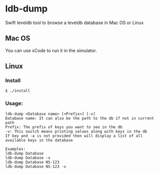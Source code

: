 # ldb-dump
Swift leveldb tool to browse a leveldb database in Mac OS or Linux

## Mac OS

You can use xCode to run it in the simulator.

## Linux
### Install

    $ ./install

### Usage:

    ldb-dump <Database name> [<Prefix>] [-v]
    Database name: It can also be the path to the db if not in current path    
    Prefix: The prefix of keys you want to see in the db    
    -v: This switch means printing values along with keys in the db    
    If key and -a is not provided then will display a list of all available keys in the database    
        
    Examples:    
    ldb-dump Database
    ldb-dump Database -v
    ldb-dump Database NS-123   
    ldb-dump Database NS-123 -v
